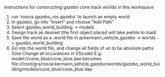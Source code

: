 Instructions for constructing gazebo cone track worlds in this workspace

1. run 'rosrus gazebo_ros gazebo' to launch an empty world
2. In gazebo, go into "Insert" and choose "Add Path"
3. Select gazebo_world_building -> models
4. Design track as desired (the first object placed will take awhile to load)
5. Save the world as a .world file in ackermann_vehicle_gazebo -> worlds -> gazebo_world_building
6. Go into the world file, and change all fields of uri to be absolute paths (Use Change all occurances in VScode)
E.g. <uri>model://cone_blue/cone_blue.dae</uri> becomes <uri>file:///root/gra/ros/ackermann_vehicle_gazebo/worlds/gazebo_world_building/models/cone_blue/cone_blue.dae</uri>
